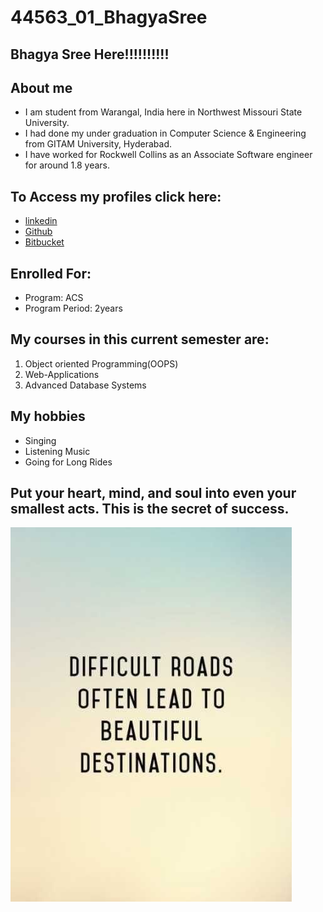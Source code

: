 # 44563_01_BhagyaSree

## Bhagya Sree Here!!!!!!!!!!

## About me
- I am student from Warangal, India here in Northwest Missouri State University.
- I had done my under graduation in Computer Science & Engineering from GITAM University, Hyderabad.
- I have worked for Rockwell Collins as an Associate Software engineer for around 1.8 years. 

## To Access my profiles click here:
- [linkedin](https://www.linkedin.com/in/bhagya-sree-chanda-067152117/)
- [Github](https://github.com/bhagyasree2895/)
- [Bitbucket](https://bitbucket.org/Bhagyasree2895/)

## Enrolled For:
- Program: ACS
- Program Period: 2years

## My courses in this current semester are:

1. Object oriented Programming(OOPS)
1. Web-Applications
1. Advanced Database Systems

## My hobbies
- Singing
- Listening Music
- Going for Long Rides
    
## Put your heart, mind, and soul into even your smallest acts. This is the secret of success.
![For_Image](Image1.jpg)


